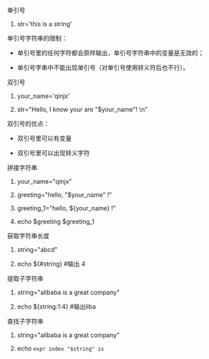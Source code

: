 单引号

1. str='this is a string'

单引号字符串的限制：

- 单引号里的任何字符都会原样输出，单引号字符串中的变量是无效的；

- 单引号字串中不能出现单引号（对单引号使用转义符后也不行）。

双引号

1. your_name='qinjx'

1. str="Hello, I know your are \"$your_name\"! \n"

双引号的优点：

- 双引号里可以有变量

- 双引号里可以出现转义字符

拼接字符串

1. your_name="qinjx"

1. greeting="hello, "$your_name" !"

1. greeting_1="hello, ${your_name} !"

1. echo $greeting $greeting_1

获取字符串长度

1. string="abcd"

1. echo ${#string} #输出 4

提取子字符串

1. string="alibaba is a great company"

1. echo ${string:1:4} #输出liba

查找子字符串

1. string="alibaba is a great company"

1. echo `expr index "$string" is`